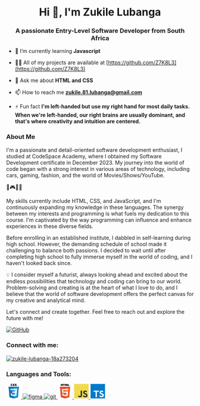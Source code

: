 <h1 align="center">Hi 👋, I'm Zukile Lubanga</h1>
<h3 align="center">A passionate Entry-Level Software Developer from South Africa</h3>

- 🌱 I’m currently learning **Javascript**

- 👨‍💻 All of my projects are available at [https://github.com/Z7K8L3](https://github.com/Z7K8L3)

- 💬 Ask me about **HTML and CSS**

- 📫 How to reach me **zukile.81.lubanga@gmail.com**

- ⚡ Fun fact **I'm left-handed but use my right hand for most daily tasks. When we're left-handed, our right brains are usually dominant, and that's where creativity and intuition are centered.**

<h3 align="left">About Me</h3>
<p align="left">
I'm a passionate and detail-oriented software development enthusiast, I studied at CodeSpace Academy, where I obtained my Software Development certificate in December 2023. My journey into the world of code began with a strong interest in various areas of technology, including cars, gaming, fashion, and the world of Movies/Shows/YouTube.

🚗🎮👕🎥

My skills currently include HTML, CSS, and JavaScript, and I'm continuously expanding my knowledge in these languages. The synergy between my interests and programming is what fuels my dedication to this course. I'm captivated by the way programming can influence and enhance experiences in these diverse fields.

Before enrolling in an established institute, I dabbled in self-learning during high school. However, the demanding schedule of school made it challenging to balance both passions. I decided to wait until after completing high school to fully immerse myself in the world of coding, and I haven't looked back since.

💡 I consider myself a futurist, always looking ahead and excited about the endless possibilities that technology and coding can bring to our world. Problem-solving and creating is at the heart of what I love to do, and I believe that the world of software development offers the perfect canvas for my creative and analytical mind.

Let's connect and create together. Feel free to reach out and explore the future with me!

[![GitHub](https://img.shields.io/badge/Find%20me%20on-GitHub-brightgreen)](https://github.com/Z7K8L3)
</p>


<h3 align="left">Connect with me:</h3>
<p align="left">
<a href="https://linkedin.com/in/zukile-lubanga-18a273204" target="blank"><img align="center" src="https://raw.githubusercontent.com/rahuldkjain/github-profile-readme-generator/master/src/images/icons/Social/linked-in-alt.svg" alt="zukile-lubanga-18a273204" height="30" width="40" /></a>
</p>

<h3 align="left">Languages and Tools:</h3>
<p align="left"> <a href="https://www.w3schools.com/css/" target="_blank" rel="noreferrer"> <img src="https://raw.githubusercontent.com/devicons/devicon/master/icons/css3/css3-original-wordmark.svg" alt="css3" width="40" height="40"/> </a> <a href="https://www.figma.com/" target="_blank" rel="noreferrer"> <img src="https://www.vectorlogo.zone/logos/figma/figma-icon.svg" alt="figma" width="40" height="40"/> </a> <a href="https://git-scm.com/" target="_blank" rel="noreferrer"> <img src="https://www.vectorlogo.zone/logos/git-scm/git-scm-icon.svg" alt="git" width="40" height="40"/> </a> <a href="https://www.w3.org/html/" target="_blank" rel="noreferrer"> <img src="https://raw.githubusercontent.com/devicons/devicon/master/icons/html5/html5-original-wordmark.svg" alt="html5" width="40" height="40"/> </a> <a href="https://developer.mozilla.org/en-US/docs/Web/JavaScript" target="_blank" rel="noreferrer"> <img src="https://raw.githubusercontent.com/devicons/devicon/master/icons/javascript/javascript-original.svg" alt="javascript" width="40" height="40"/> </a> <a href="https://www.typescriptlang.org/" target="_blank" rel="noreferrer"> <img src="https://raw.githubusercontent.com/devicons/devicon/master/icons/typescript/typescript-original.svg" alt="typescript" width="40" height="40"/> </a> </p>
